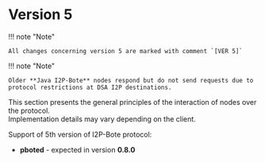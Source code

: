 # Version 5

!!! note "Note"

    All changes concerning version 5 are marked with comment `[VER 5]`

!!! note "Note"

    Older **Java I2P-Bote** nodes respond but do not send requests due to protocol restrictions at DSA I2P destinations.

This section presents the general principles of the interaction of nodes over the protocol.  
Implementation details may vary depending on the client.

Support of 5th version of I2P-Bote protocol:

- **pboted** - expected in version **0.8.0**

